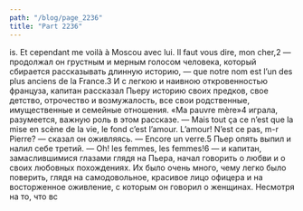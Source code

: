 ```yaml
---
path: "/blog/page_2236"
title: "Part 2236"
---
```


is. Et cependant me voilà à Moscou avec lui. Il faut vous dire, mon cher,2 — продолжал он грустным и мерным голосом человека, который сбирается рассказывать длинную историю, — que notre nom est l’un des plus anciens de la France.3
И с легкою и наивною откровенностью француза, капитан рассказал Пьеру историю своих предков, свое детство, отрочество и возмужалость, все свои родственные, имущественные и семейные отношения. «Ma pauvre mère»4 играла, разумеется, важную роль в этом рассказе.
— Mais tout ça ce n’est que la mise en scène de la vie, le fond c’est l’amour. L’amour! N’est ce pas, m-r Pierre? — сказал он оживляясь. — Encore un verre.5
Пьер опять выпил и налил себе третий.
— Oh! les femmes, les femmes!6 — и капитан, замаслившимися глазами глядя на Пьера, начал говорить о любви и о своих любовных похождениях. Их было очень много, чему легко было поверить, глядя на самодовольное, красивое лицо офицера и на восторженное оживление, с которым он говорил о женщинах. Несмотря на то, что вс
